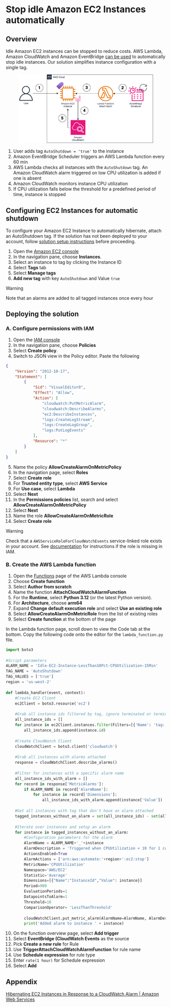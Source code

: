 # Stop idle Amazon EC2 Instances automatically

## Overview

Idle Amazon EC2 instances can be stopped to reduce costs. AWS Lambda, Amazon CloudWatch and Amazon EventBridge [can be used](https://aws.amazon.com/blogs/compute/hibernating-ec2-instances-in-response-to-a-cloudwatch-alarm/) to automatically stop idle instances. Our solution simplifies instance configuration with a single tag. 

<figure>
<img src="instance_autostop.png" alt="Instance Autostop"/>
</figure>

1. User adds tag `AutoShutdown = 'true'` to the instance
2. Amazon EventBridge Scheduler triggers an AWS Lambda function every 60 min
3. AWS Lambda checks all instances with the `AutoShutdown` tag. An Amazon CloudWatch alarm triggered on low CPU utilization is added if one is absent 
4. Amazon CloudWatch monitors instance CPU utilization 
5. If CPU utilization falls below the threshold for a predefined period of time, instance is stopped

## Configuring EC2 Instances for automatic shutdown

To configure your Amazon EC2 Instance to automatically hibernate, attach an AutoShutdown tag. If the solution has not been deployed to your account, follow [solution setup instructions](stop_idle_ec2s.md#deploying-the-solution) before proceeding. 

1. Open the [Amazon EC2 console](https://console.aws.amazon.com/ec2)
2. In the navigation pane, choose **Instances**.
3. Select an instance to tag by clicking the Instance ID
4. Select **Tags** tab
5. Select **Manage tags**
6. **Add new tag** with key `AutoShutdown` and Value `true`

> [!WARNING]
> Note that an alarms are added to all tagged instances once every hour

## Deploying the solution

### A. Configure permissions with IAM

1. Open the [IAM console](https://console.aws.amazon.com/iam)
2. In the navigation pane, choose **Policies**
3. Select **Create policy**.
4. Switch to JSON view in the Policy editor. Paste the following

```JSON
{
    "Version": "2012-10-17",
    "Statement": [
        {
            "Sid": "VisualEditor0",
            "Effect": "Allow",
            "Action": [
                "cloudwatch:PutMetricAlarm",
                "cloudwatch:DescribeAlarms",
                "ec2:DescribeInstances",                
                "logs:CreateLogStream",
                "logs:CreateLogGroup",
                "logs:PutLogEvents"
            ],
            "Resource": "*"
        }
    ]
}
```
5. Name the policy **AllowCreateAlarmOnMetricPolicy**
6. In the navigation page, select **Roles**
7. Select **Create role**
8. For **Trusted entity type**, select **AWS Service**
9. For **Use case**, select **Lambda**
10. Select **Next**
11. In the **Permissions policies** list, search and select **AllowCreateAlarmOnMetricPolicy**
12. Select **Next** 
13. Name the role **AllowCreateAlarmOnMetricRole**
14. Select **Create role**

> [!WARNING]
> Check that a `AWSServiceRoleForCloudWatchEvents` service-linked role exists in your account. See [documentation](https://docs.aws.amazon.com/AmazonCloudWatch/latest/monitoring/UsingAlarmActions.html) for instructions if the role is missing in IAM.

### B. Create the AWS Lambda function

1. Open the [Functions](https://console.aws.amazon.com/lambda/home#/functions) page of the AWS Lambda console
2. Choose **Create function**
3. Select **Author from scratch**
4. Name the function **AttachCloudWatchAlarmFunction**
5. For the **Runtime**, select **Python 3.12** (or the latest Python version).
6. For **Architecture**, choose **arm64**
7. Expand **Change default execution role** and select **Use an existing role**
8. Select **AllowCreateAlarmOnMetricRole** from the list of existing roles
9. Select **Create function** at the bottom of the page

In the Lambda function page, scroll down to view the Code tab at the bottom. Copy the following code onto the editor for the `lambda_function.py` file.

```Python
import boto3

#Script parameters
ALARM_NAME = 'Idle-EC2-Instance-LessThan10Pct-CPUUtilization-15Min'
TAG_NAME = 'AutoShutdown'
TAG_VALUES = ['true']
region = 'us-west-2'

def lambda_handler(event, context):
    #Create EC2 Client
    ec2Client = boto3.resource('ec2')

    #Grab all instance ids filtered by tag, ignore terminated or terminating 
    all_instance_ids = []
    for instance in ec2Client.instances.filter(Filters=[{'Name': 'tag:'+TAG_NAME, 'Values': TAG_VALUES}, {'Name': 'instance-state-name', 'Values': ['running','pending','stopping','stopped']}]):
        all_instance_ids.append(instance.id)

    #Create CloudWatch Client
    cloudWatchClient = boto3.client('cloudwatch')
 
    #Grab all instances with alarms attached
    response = cloudWatchClient.describe_alarms()

    #Filter for instances with a specific alarm name
    all_instance_ids_with_alarm = []
    for record in response['MetricAlarms']:
        if ALARM_NAME in record['AlarmName']:
            for instance in record['Dimensions']:
                all_instance_ids_with_alarm.append(instance['Value'])

    #Get all instances with tag that don't have an alarm attached
    tagged_instances_without_an_alarm = set(all_instance_ids) - set(all_instance_ids_with_alarm)

    #Iterate over instances and setup an alarm
    for instance in tagged_instances_without_an_alarm:
        #Configuration parameters for the alarm
        AlarmName = ALARM_NAME+'_'+instance
        AlarmDescription = 'Triggered when CPUUtilization < 10 for 1 consecutive 15 min periods.'
        ActionsEnabled=True
        AlarmActions = ['arn:aws:automate:'+region+':ec2:stop']
        MetricName='CPUUtilization'
        Namespace='AWS/EC2'
        Statistic='Average'
        Dimensions=[{"Name":"InstanceId","Value": instance}]
        Period=900
        EvaluationPeriods=1
        DatapointsToAlarm=1
        Threshold=10
        ComparisonOperator= 'LessThanThreshold'

        cloudWatchClient.put_metric_alarm(AlarmName=AlarmName, AlarmDescription=AlarmDescription, ActionsEnabled=ActionsEnabled, AlarmActions=AlarmActions, MetricName=MetricName, Namespace=Namespace, Statistic=Statistic, Dimensions=Dimensions, Period=Period, EvaluationPeriods=EvaluationPeriods, DatapointsToAlarm=DatapointsToAlarm, Threshold=Threshold, ComparisonOperator=ComparisonOperator)
        print('Added alarm to instance ' + instance)
```
10. On the function overview page, select **Add trigger**
11. Select **EventBridge (CloudWatch Events** as the source
12. Pick **Create a new rule** for Rule
13. Use **TriggerAttachCloudWatchAlarmFunction** for rule name
14. Use **Schedule expression** for rule type
15. Enter `rate(1 hour)` for Schedule expression
16. Select **Add**

## Appendix

[Hibernating EC2 Instances in Response to a CloudWatch Alarm | Amazon Web Services](https://aws.amazon.com/blogs/compute/hibernating-ec2-instances-in-response-to-a-cloudwatch-alarm/)


